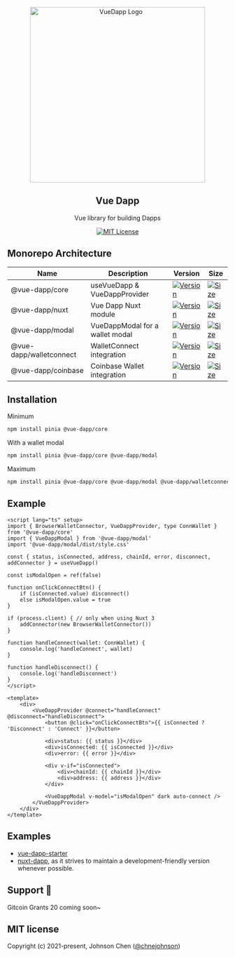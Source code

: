 <p align="center">
   <a href="https://vue-dapp.vercel.app/">
    <img src="https://github.com/vu3th/vue-dapp/blob/main/app/assets/logo.png" alt="VueDapp Logo" style="max-width:100%;" width="400">
  </a>
</p>
<h2 align="center">
  Vue Dapp
</h2>
<p align="center">
  Vue library for building Dapps
</p>

<p align="center">
  <!-- license -->
  <a href="https://github.com/vu3th/vue-dapp">
    <img src="https://img.shields.io/badge/license-MIT-green.svg" alt="MIT License"/>
  </a>
</p>



 
## Monorepo Architecture


| Name                    | Description                     | Version                                                                                                                                        | Size                                                                                                                                                             |
| ----------------------- | ------------------------------- | ---------------------------------------------------------------------------------------------------------------------------------------------- | ---------------------------------------------------------------------------------------------------------------------------------------------------------------- |
| @vue-dapp/core          | useVueDapp & VueDappProvider    | <a href="https://www.npmjs.com/package/@vue-dapp/core"><img src="https://badgen.net/npm/v/@vue-dapp/core" alt="Version"></a>                   | <a href="https://bundlephobia.com/package/@vue-dapp/core"><img src="https://img.shields.io/bundlephobia/minzip/@vue-dapp/core" alt="Size"></a>                   |
| @vue-dapp/nuxt          | Vue Dapp Nuxt module            | <a href="https://www.npmjs.com/package/@vue-dapp/nuxt"><img src="https://badgen.net/npm/v/@vue-dapp/nuxt" alt="Version"></a>                   | <a href="https://bundlephobia.com/package/@vue-dapp/nuxt"><img src="https://img.shields.io/bundlephobia/minzip/@vue-dapp/nuxt" alt="Size"></a>                   |
| @vue-dapp/modal         | VueDappModal for a wallet modal | <a href="https://www.npmjs.com/package/@vue-dapp/modal"><img src="https://badgen.net/npm/v/@vue-dapp/modal" alt="Version"></a>                 | <a href="https://bundlephobia.com/package/@vue-dapp/modal"><img src="https://img.shields.io/bundlephobia/minzip/@vue-dapp/modal" alt="Size"></a>                 |
| @vue-dapp/walletconnect | WalletConnect integration       | <a href="https://www.npmjs.com/package/@vue-dapp/walletconnect"><img src="https://badgen.net/npm/v/@vue-dapp/walletconnect" alt="Version"></a> | <a href="https://bundlephobia.com/package/@vue-dapp/walletconnect"><img src="https://img.shields.io/bundlephobia/minzip/@vue-dapp/walletconnect" alt="Size"></a> |
| @vue-dapp/coinbase      | Coinbase Wallet integration     | <a href="https://www.npmjs.com/package/@vue-dapp/coinbase"><img src="https://badgen.net/npm/v/@vue-dapp/coinbase" alt="Version"></a>           | <a href="https://bundlephobia.com/package/@vue-dapp/coinbase"><img src="https://img.shields.io/bundlephobia/minzip/@vue-dapp/coinbase" alt="Size"></a>           |


## Installation

Minimum
```bash
npm install pinia @vue-dapp/core
```

With a wallet modal
```bash
npm install pinia @vue-dapp/core @vue-dapp/modal
```

Maximum
```bash
npm install pinia @vue-dapp/core @vue-dapp/modal @vue-dapp/walletconnect @vue-dapp/coinbase
```

## Example

```vue
<script lang="ts" setup>
import { BrowserWalletConnector, VueDappProvider, type ConnWallet } from '@vue-dapp/core'
import { VueDappModal } from '@vue-dapp/modal'
import '@vue-dapp/modal/dist/style.css'

const { status, isConnected, address, chainId, error, disconnect, addConnector } = useVueDapp()

const isModalOpen = ref(false)

function onClickConnectBtn() {
	if (isConnected.value) disconnect()
	else isModalOpen.value = true
}

if (process.client) { // only when using Nuxt 3
	addConnector(new BrowserWalletConnector())
}

function handleConnect(wallet: ConnWallet) {
	console.log('handleConnect', wallet)
}

function handleDisconnect() {
	console.log('handleDisconnect')
}
</script>

<template>
	<div>
		<VueDappProvider @connect="handleConnect" @disconnect="handleDisconnect">
			<button @click="onClickConnectBtn">{{ isConnected ? 'Disconnect' : 'Connect' }}</button>

			<div>status: {{ status }}</div>
			<div>isConnected: {{ isConnected }}</div>
			<div>error: {{ error }}</div>

			<div v-if="isConnected">
				<div>chainId: {{ chainId }}</div>
				<div>address: {{ address }}</div>
			</div>

			<VueDappModal v-model="isModalOpen" dark auto-connect />
		</VueDappProvider>
	</div>
</template>

```

## Examples

- [vue-dapp-starter](https://github.com/vu3th/vue-dapp-starter) 
- [nuxt-dapp](https://github.com/vu3th/nuxt-dapp), as it strives to maintain a development-friendly version whenever possible.


## Support 🙏

Gitcoin Grants 20 coming soon~

## MIT license

Copyright (c) 2021-present, Johnson Chen ([@chnejohnson](https://twitter.com/chnejohnson))
